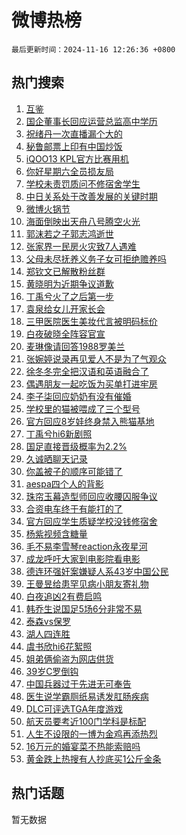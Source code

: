 # 微博热榜

`最后更新时间：2024-11-16 12:26:36 +0800`

## 热门搜索

1. [互鉴](https://m.weibo.cn/search?containerid=100103type%3D1%26t%3D10%26q%3D%23%E4%BA%92%E9%89%B4%23&stream_entry_id=51&isnewpage=1&extparam=seat%3D1%26q%3D%2523%25E4%25BA%2592%25E9%2589%25B4%2523%26dgr%3D0%26filter_type%3Drealtimehot%26stream_entry_id%3D51%26pos%3D0%26cate%3D10103%26c_type%3D51%26display_time%3D1731731195%26pre_seqid%3D17317311953960186443749)
1. [国企董事长回应运营总监高中学历](https://m.weibo.cn/search?containerid=100103type%3D1%26t%3D10%26q%3D%23%E5%9B%BD%E4%BC%81%E8%91%A3%E4%BA%8B%E9%95%BF%E5%9B%9E%E5%BA%94%E8%BF%90%E8%90%A5%E6%80%BB%E7%9B%91%E9%AB%98%E4%B8%AD%E5%AD%A6%E5%8E%86%23&stream_entry_id=31&isnewpage=1&extparam=seat%3D1%26cate%3D5001%26dgr%3D0%26stream_entry_id%3D31%26realpos%3D1%26band_rank%3D1%26flag%3D1%26filter_type%3Drealtimehot%26lcate%3D5001%26pos%3D0%26c_type%3D31%26q%3D%2523%25E5%259B%25BD%25E4%25BC%2581%25E8%2591%25A3%25E4%25BA%258B%25E9%2595%25BF%25E5%259B%259E%25E5%25BA%2594%25E8%25BF%2590%25E8%2590%25A5%25E6%2580%25BB%25E7%259B%2591%25E9%25AB%2598%25E4%25B8%25AD%25E5%25AD%25A6%25E5%258E%2586%2523%26display_time%3D1731731195%26pre_seqid%3D17317311953960186443749)
1. [祝绪丹一次直播漏个大的](https://m.weibo.cn/search?containerid=100103type%3D1%26t%3D10%26q%3D%E7%A5%9D%E7%BB%AA%E4%B8%B9%E4%B8%80%E6%AC%A1%E7%9B%B4%E6%92%AD%E6%BC%8F%E4%B8%AA%E5%A4%A7%E7%9A%84&stream_entry_id=31&isnewpage=1&extparam=seat%3D1%26cate%3D5001%26dgr%3D0%26stream_entry_id%3D31%26realpos%3D2%26band_rank%3D2%26flag%3D2%26filter_type%3Drealtimehot%26lcate%3D5001%26pos%3D1%26c_type%3D31%26q%3D%25E7%25A5%259D%25E7%25BB%25AA%25E4%25B8%25B9%25E4%25B8%2580%25E6%25AC%25A1%25E7%259B%25B4%25E6%2592%25AD%25E6%25BC%258F%25E4%25B8%25AA%25E5%25A4%25A7%25E7%259A%2584%26display_time%3D1731731195%26pre_seqid%3D17317311953960186443749)
1. [秘鲁邮票上印有中国炒饭](https://m.weibo.cn/search?containerid=100103type%3D1%26t%3D10%26q%3D%23%E7%A7%98%E9%B2%81%E9%82%AE%E7%A5%A8%E4%B8%8A%E5%8D%B0%E6%9C%89%E4%B8%AD%E5%9B%BD%E7%82%92%E9%A5%AD%23&stream_entry_id=31&isnewpage=1&extparam=seat%3D1%26cate%3D5001%26dgr%3D0%26stream_entry_id%3D31%26realpos%3D3%26band_rank%3D3%26flag%3D0%26filter_type%3Drealtimehot%26lcate%3D5001%26pos%3D2%26c_type%3D31%26q%3D%2523%25E7%25A7%2598%25E9%25B2%2581%25E9%2582%25AE%25E7%25A5%25A8%25E4%25B8%258A%25E5%258D%25B0%25E6%259C%2589%25E4%25B8%25AD%25E5%259B%25BD%25E7%2582%2592%25E9%25A5%25AD%2523%26display_time%3D1731731195%26pre_seqid%3D17317311953960186443749)
1. [iQOO13 KPL官方比赛用机](https://m.weibo.cn/search?containerid=100103type%3D1%26t%3D10%26q%3D%23iQOO13+KPL%E5%AE%98%E6%96%B9%E6%AF%94%E8%B5%9B%E7%94%A8%E6%9C%BA%23&stream_entry_id=31&isnewpage=1&extparam=seat%3D1%26cate%3D5001%26dgr%3D0%26adid%3D264362%26stream_entry_id%3D31%26lcate%3D5001%26band_rank%3D4%26pos%3D3%26filter_type%3Drealtimehot%26is_ad_pos%3D1%26c_type%3D31%26topic_ad%3D1%26q%3D%2523iQOO13%2520KPL%25E5%25AE%2598%25E6%2596%25B9%25E6%25AF%2594%25E8%25B5%259B%25E7%2594%25A8%25E6%259C%25BA%2523%26display_time%3D1731731195%26pre_seqid%3D17317311953960186443749)
1. [你好星期六全员损友局](https://m.weibo.cn/search?containerid=100103type%3D1%26t%3D10%26q%3D%23%E4%BD%A0%E5%A5%BD%E6%98%9F%E6%9C%9F%E5%85%AD%E5%85%A8%E5%91%98%E6%8D%9F%E5%8F%8B%E5%B1%80%23&stream_entry_id=31&isnewpage=1&extparam=seat%3D1%26cate%3D5001%26dgr%3D0%26stream_entry_id%3D31%26realpos%3D4%26band_rank%3D4%26flag%3D1%26filter_type%3Drealtimehot%26lcate%3D5001%26pos%3D4%26c_type%3D31%26q%3D%2523%25E4%25BD%25A0%25E5%25A5%25BD%25E6%2598%259F%25E6%259C%259F%25E5%2585%25AD%25E5%2585%25A8%25E5%2591%2598%25E6%258D%259F%25E5%258F%258B%25E5%25B1%2580%2523%26display_time%3D1731731195%26pre_seqid%3D17317311953960186443749)
1. [学校未责罚质问不修宿舍学生](https://m.weibo.cn/search?containerid=100103type%3D1%26t%3D10%26q%3D%23%E5%AD%A6%E6%A0%A1%E6%9C%AA%E8%B4%A3%E7%BD%9A%E8%B4%A8%E9%97%AE%E4%B8%8D%E4%BF%AE%E5%AE%BF%E8%88%8D%E5%AD%A6%E7%94%9F%23&stream_entry_id=31&isnewpage=1&extparam=seat%3D1%26cate%3D5001%26dgr%3D0%26stream_entry_id%3D31%26realpos%3D5%26band_rank%3D5%26flag%3D0%26filter_type%3Drealtimehot%26lcate%3D5001%26pos%3D5%26c_type%3D31%26q%3D%2523%25E5%25AD%25A6%25E6%25A0%25A1%25E6%259C%25AA%25E8%25B4%25A3%25E7%25BD%259A%25E8%25B4%25A8%25E9%2597%25AE%25E4%25B8%258D%25E4%25BF%25AE%25E5%25AE%25BF%25E8%2588%258D%25E5%25AD%25A6%25E7%2594%259F%2523%26display_time%3D1731731195%26pre_seqid%3D17317311953960186443749)
1. [中日关系处于改善发展的关键时期](https://m.weibo.cn/search?containerid=100103type%3D1%26t%3D10%26q%3D%23%E4%B8%AD%E6%97%A5%E5%85%B3%E7%B3%BB%E5%A4%84%E4%BA%8E%E6%94%B9%E5%96%84%E5%8F%91%E5%B1%95%E7%9A%84%E5%85%B3%E9%94%AE%E6%97%B6%E6%9C%9F%23&stream_entry_id=31&isnewpage=1&extparam=seat%3D1%26cate%3D5001%26dgr%3D0%26stream_entry_id%3D31%26realpos%3D6%26band_rank%3D6%26flag%3D0%26filter_type%3Drealtimehot%26lcate%3D5001%26pos%3D6%26c_type%3D31%26q%3D%2523%25E4%25B8%25AD%25E6%2597%25A5%25E5%2585%25B3%25E7%25B3%25BB%25E5%25A4%2584%25E4%25BA%258E%25E6%2594%25B9%25E5%2596%2584%25E5%258F%2591%25E5%25B1%2595%25E7%259A%2584%25E5%2585%25B3%25E9%2594%25AE%25E6%2597%25B6%25E6%259C%259F%2523%26display_time%3D1731731195%26pre_seqid%3D17317311953960186443749)
1. [微博火锅节](https://m.weibo.cn/search?containerid=100103type%3D1%26t%3D10%26q%3D%23%E5%BE%AE%E5%8D%9A%E7%81%AB%E9%94%85%E8%8A%82%23&stream_entry_id=31&isnewpage=1&extparam=seat%3D1%26cate%3D5001%26dgr%3D0%26adid%3D264364%26stream_entry_id%3D31%26lcate%3D5001%26band_rank%3D7%26pos%3D7%26filter_type%3Drealtimehot%26is_ad_pos%3D1%26c_type%3D31%26topic_ad%3D1%26q%3D%2523%25E5%25BE%25AE%25E5%258D%259A%25E7%2581%25AB%25E9%2594%2585%25E8%258A%2582%2523%26display_time%3D1731731195%26pre_seqid%3D17317311953960186443749)
1. [海面倒映出天舟八号腾空火光](https://m.weibo.cn/search?containerid=100103type%3D1%26t%3D10%26q%3D%23%E6%B5%B7%E9%9D%A2%E5%80%92%E6%98%A0%E5%87%BA%E5%A4%A9%E8%88%9F%E5%85%AB%E5%8F%B7%E8%85%BE%E7%A9%BA%E7%81%AB%E5%85%89%23&stream_entry_id=31&isnewpage=1&extparam=seat%3D1%26cate%3D5001%26dgr%3D0%26stream_entry_id%3D31%26realpos%3D7%26band_rank%3D7%26flag%3D0%26filter_type%3Drealtimehot%26lcate%3D5001%26pos%3D8%26c_type%3D31%26q%3D%2523%25E6%25B5%25B7%25E9%259D%25A2%25E5%2580%2592%25E6%2598%25A0%25E5%2587%25BA%25E5%25A4%25A9%25E8%2588%259F%25E5%2585%25AB%25E5%258F%25B7%25E8%2585%25BE%25E7%25A9%25BA%25E7%2581%25AB%25E5%2585%2589%2523%26display_time%3D1731731195%26pre_seqid%3D17317311953960186443749)
1. [郭沫若之子郭志鸿逝世](https://m.weibo.cn/search?containerid=100103type%3D1%26t%3D10%26q%3D%23%E9%83%AD%E6%B2%AB%E8%8B%A5%E4%B9%8B%E5%AD%90%E9%83%AD%E5%BF%97%E9%B8%BF%E9%80%9D%E4%B8%96%23&stream_entry_id=31&isnewpage=1&extparam=seat%3D1%26cate%3D5001%26dgr%3D0%26stream_entry_id%3D31%26realpos%3D8%26band_rank%3D8%26flag%3D1%26filter_type%3Drealtimehot%26lcate%3D5001%26pos%3D9%26c_type%3D31%26q%3D%2523%25E9%2583%25AD%25E6%25B2%25AB%25E8%258B%25A5%25E4%25B9%258B%25E5%25AD%2590%25E9%2583%25AD%25E5%25BF%2597%25E9%25B8%25BF%25E9%2580%259D%25E4%25B8%2596%2523%26display_time%3D1731731195%26pre_seqid%3D17317311953960186443749)
1. [张家界一民房火灾致7人遇难](https://m.weibo.cn/search?containerid=100103type%3D1%26t%3D10%26q%3D%23%E5%BC%A0%E5%AE%B6%E7%95%8C%E4%B8%80%E6%B0%91%E6%88%BF%E7%81%AB%E7%81%BE%E8%87%B47%E4%BA%BA%E9%81%87%E9%9A%BE%23&stream_entry_id=31&isnewpage=1&extparam=seat%3D1%26cate%3D5001%26dgr%3D0%26stream_entry_id%3D31%26realpos%3D9%26band_rank%3D9%26flag%3D1%26filter_type%3Drealtimehot%26lcate%3D5001%26pos%3D10%26c_type%3D31%26q%3D%2523%25E5%25BC%25A0%25E5%25AE%25B6%25E7%2595%258C%25E4%25B8%2580%25E6%25B0%2591%25E6%2588%25BF%25E7%2581%25AB%25E7%2581%25BE%25E8%2587%25B47%25E4%25BA%25BA%25E9%2581%2587%25E9%259A%25BE%2523%26display_time%3D1731731195%26pre_seqid%3D17317311953960186443749)
1. [父母未尽抚养义务子女可拒绝赡养吗](https://m.weibo.cn/search?containerid=100103type%3D1%26t%3D10%26q%3D%23%E7%88%B6%E6%AF%8D%E6%9C%AA%E5%B0%BD%E6%8A%9A%E5%85%BB%E4%B9%89%E5%8A%A1%E5%AD%90%E5%A5%B3%E5%8F%AF%E6%8B%92%E7%BB%9D%E8%B5%A1%E5%85%BB%E5%90%97%23&stream_entry_id=31&isnewpage=1&extparam=seat%3D1%26cate%3D5001%26dgr%3D0%26stream_entry_id%3D31%26realpos%3D10%26band_rank%3D10%26flag%3D1%26filter_type%3Drealtimehot%26lcate%3D5001%26pos%3D11%26c_type%3D31%26q%3D%2523%25E7%2588%25B6%25E6%25AF%258D%25E6%259C%25AA%25E5%25B0%25BD%25E6%258A%259A%25E5%2585%25BB%25E4%25B9%2589%25E5%258A%25A1%25E5%25AD%2590%25E5%25A5%25B3%25E5%258F%25AF%25E6%258B%2592%25E7%25BB%259D%25E8%25B5%25A1%25E5%2585%25BB%25E5%2590%2597%2523%26display_time%3D1731731195%26pre_seqid%3D17317311953960186443749)
1. [郑钦文已解散粉丝群](https://m.weibo.cn/search?containerid=100103type%3D1%26t%3D10%26q%3D%23%E9%83%91%E9%92%A6%E6%96%87%E5%B7%B2%E8%A7%A3%E6%95%A3%E7%B2%89%E4%B8%9D%E7%BE%A4%23&stream_entry_id=31&isnewpage=1&extparam=seat%3D1%26cate%3D5001%26dgr%3D0%26stream_entry_id%3D31%26realpos%3D11%26band_rank%3D11%26flag%3D1%26filter_type%3Drealtimehot%26lcate%3D5001%26pos%3D12%26c_type%3D31%26q%3D%2523%25E9%2583%2591%25E9%2592%25A6%25E6%2596%2587%25E5%25B7%25B2%25E8%25A7%25A3%25E6%2595%25A3%25E7%25B2%2589%25E4%25B8%259D%25E7%25BE%25A4%2523%26display_time%3D1731731195%26pre_seqid%3D17317311953960186443749)
1. [黄晓明为近期争议道歉](https://m.weibo.cn/search?containerid=100103type%3D1%26t%3D10%26q%3D%23%E9%BB%84%E6%99%93%E6%98%8E%E4%B8%BA%E8%BF%91%E6%9C%9F%E4%BA%89%E8%AE%AE%E9%81%93%E6%AD%89%23&stream_entry_id=31&isnewpage=1&extparam=seat%3D1%26cate%3D5001%26dgr%3D0%26stream_entry_id%3D31%26realpos%3D12%26band_rank%3D12%26flag%3D2%26filter_type%3Drealtimehot%26lcate%3D5001%26pos%3D13%26c_type%3D31%26q%3D%2523%25E9%25BB%2584%25E6%2599%2593%25E6%2598%258E%25E4%25B8%25BA%25E8%25BF%2591%25E6%259C%259F%25E4%25BA%2589%25E8%25AE%25AE%25E9%2581%2593%25E6%25AD%2589%2523%26display_time%3D1731731195%26pre_seqid%3D17317311953960186443749)
1. [丁禹兮火了之后第一步](https://m.weibo.cn/search?containerid=100103type%3D1%26t%3D10%26q%3D%23%E4%B8%81%E7%A6%B9%E5%85%AE%E7%81%AB%E4%BA%86%E4%B9%8B%E5%90%8E%E7%AC%AC%E4%B8%80%E6%AD%A5%23&stream_entry_id=31&isnewpage=1&extparam=seat%3D1%26cate%3D5001%26dgr%3D0%26stream_entry_id%3D31%26realpos%3D13%26band_rank%3D13%26flag%3D1%26filter_type%3Drealtimehot%26lcate%3D5001%26pos%3D14%26c_type%3D31%26q%3D%2523%25E4%25B8%2581%25E7%25A6%25B9%25E5%2585%25AE%25E7%2581%25AB%25E4%25BA%2586%25E4%25B9%258B%25E5%2590%258E%25E7%25AC%25AC%25E4%25B8%2580%25E6%25AD%25A5%2523%26display_time%3D1731731195%26pre_seqid%3D17317311953960186443749)
1. [袁泉给女儿开家长会](https://m.weibo.cn/search?containerid=100103type%3D1%26t%3D10%26q%3D%23%E8%A2%81%E6%B3%89%E7%BB%99%E5%A5%B3%E5%84%BF%E5%BC%80%E5%AE%B6%E9%95%BF%E4%BC%9A%23&stream_entry_id=31&isnewpage=1&extparam=seat%3D1%26cate%3D5001%26dgr%3D0%26stream_entry_id%3D31%26realpos%3D14%26band_rank%3D14%26flag%3D2%26filter_type%3Drealtimehot%26lcate%3D5001%26pos%3D15%26c_type%3D31%26q%3D%2523%25E8%25A2%2581%25E6%25B3%2589%25E7%25BB%2599%25E5%25A5%25B3%25E5%2584%25BF%25E5%25BC%2580%25E5%25AE%25B6%25E9%2595%25BF%25E4%25BC%259A%2523%26display_time%3D1731731195%26pre_seqid%3D17317311953960186443749)
1. [三甲医院医生美妆代言被明码标价](https://m.weibo.cn/search?containerid=100103type%3D1%26t%3D10%26q%3D%23%E4%B8%89%E7%94%B2%E5%8C%BB%E9%99%A2%E5%8C%BB%E7%94%9F%E7%BE%8E%E5%A6%86%E4%BB%A3%E8%A8%80%E8%A2%AB%E6%98%8E%E7%A0%81%E6%A0%87%E4%BB%B7%23&stream_entry_id=31&isnewpage=1&extparam=seat%3D1%26cate%3D5001%26dgr%3D0%26stream_entry_id%3D31%26realpos%3D15%26band_rank%3D15%26flag%3D1%26filter_type%3Drealtimehot%26lcate%3D5001%26pos%3D16%26c_type%3D31%26q%3D%2523%25E4%25B8%2589%25E7%2594%25B2%25E5%258C%25BB%25E9%2599%25A2%25E5%258C%25BB%25E7%2594%259F%25E7%25BE%258E%25E5%25A6%2586%25E4%25BB%25A3%25E8%25A8%2580%25E8%25A2%25AB%25E6%2598%258E%25E7%25A0%2581%25E6%25A0%2587%25E4%25BB%25B7%2523%26display_time%3D1731731195%26pre_seqid%3D17317311953960186443749)
1. [白夜破晓全阵容官宣](https://m.weibo.cn/search?containerid=100103type%3D1%26t%3D10%26q%3D%23%E7%99%BD%E5%A4%9C%E7%A0%B4%E6%99%93%E5%85%A8%E9%98%B5%E5%AE%B9%E5%AE%98%E5%AE%A3%23&stream_entry_id=31&isnewpage=1&extparam=seat%3D1%26cate%3D5001%26dgr%3D0%26stream_entry_id%3D31%26realpos%3D16%26band_rank%3D16%26flag%3D1%26filter_type%3Drealtimehot%26lcate%3D5001%26pos%3D17%26c_type%3D31%26q%3D%2523%25E7%2599%25BD%25E5%25A4%259C%25E7%25A0%25B4%25E6%2599%2593%25E5%2585%25A8%25E9%2598%25B5%25E5%25AE%25B9%25E5%25AE%2598%25E5%25AE%25A3%2523%26display_time%3D1731731195%26pre_seqid%3D17317311953960186443749)
1. [麦琳像请回答1988罗美兰](https://m.weibo.cn/search?containerid=100103type%3D1%26t%3D10%26q%3D%23%E9%BA%A6%E7%90%B3%E5%83%8F%E8%AF%B7%E5%9B%9E%E7%AD%941988%E7%BD%97%E7%BE%8E%E5%85%B0%23&stream_entry_id=31&isnewpage=1&extparam=seat%3D1%26cate%3D5001%26dgr%3D0%26stream_entry_id%3D31%26realpos%3D17%26band_rank%3D17%26flag%3D0%26filter_type%3Drealtimehot%26lcate%3D5001%26pos%3D18%26c_type%3D31%26q%3D%2523%25E9%25BA%25A6%25E7%2590%25B3%25E5%2583%258F%25E8%25AF%25B7%25E5%259B%259E%25E7%25AD%25941988%25E7%25BD%2597%25E7%25BE%258E%25E5%2585%25B0%2523%26display_time%3D1731731195%26pre_seqid%3D17317311953960186443749)
1. [张婉婷说录再见爱人不是为了气观众](https://m.weibo.cn/search?containerid=100103type%3D1%26t%3D10%26q%3D%23%E5%BC%A0%E5%A9%89%E5%A9%B7%E8%AF%B4%E5%BD%95%E5%86%8D%E8%A7%81%E7%88%B1%E4%BA%BA%E4%B8%8D%E6%98%AF%E4%B8%BA%E4%BA%86%E6%B0%94%E8%A7%82%E4%BC%97%23&stream_entry_id=31&isnewpage=1&extparam=seat%3D1%26cate%3D5001%26dgr%3D0%26stream_entry_id%3D31%26realpos%3D18%26band_rank%3D18%26flag%3D0%26filter_type%3Drealtimehot%26lcate%3D5001%26pos%3D19%26c_type%3D31%26q%3D%2523%25E5%25BC%25A0%25E5%25A9%2589%25E5%25A9%25B7%25E8%25AF%25B4%25E5%25BD%2595%25E5%2586%258D%25E8%25A7%2581%25E7%2588%25B1%25E4%25BA%25BA%25E4%25B8%258D%25E6%2598%25AF%25E4%25B8%25BA%25E4%25BA%2586%25E6%25B0%2594%25E8%25A7%2582%25E4%25BC%2597%2523%26display_time%3D1731731195%26pre_seqid%3D17317311953960186443749)
1. [徐冬冬完全把汉语和英语融合了](https://m.weibo.cn/search?containerid=100103type%3D1%26t%3D10%26q%3D%E5%BE%90%E5%86%AC%E5%86%AC%E5%AE%8C%E5%85%A8%E6%8A%8A%E6%B1%89%E8%AF%AD%E5%92%8C%E8%8B%B1%E8%AF%AD%E8%9E%8D%E5%90%88%E4%BA%86&stream_entry_id=31&isnewpage=1&extparam=seat%3D1%26cate%3D5001%26dgr%3D0%26stream_entry_id%3D31%26realpos%3D19%26band_rank%3D19%26flag%3D1%26filter_type%3Drealtimehot%26lcate%3D5001%26pos%3D20%26c_type%3D31%26q%3D%25E5%25BE%2590%25E5%2586%25AC%25E5%2586%25AC%25E5%25AE%258C%25E5%2585%25A8%25E6%258A%258A%25E6%25B1%2589%25E8%25AF%25AD%25E5%2592%258C%25E8%258B%25B1%25E8%25AF%25AD%25E8%259E%258D%25E5%2590%2588%25E4%25BA%2586%26display_time%3D1731731195%26pre_seqid%3D17317311953960186443749)
1. [偶遇朋友一起吃饭为买单打进牢房](https://m.weibo.cn/search?containerid=100103type%3D1%26t%3D10%26q%3D%23%E5%81%B6%E9%81%87%E6%9C%8B%E5%8F%8B%E4%B8%80%E8%B5%B7%E5%90%83%E9%A5%AD%E4%B8%BA%E4%B9%B0%E5%8D%95%E6%89%93%E8%BF%9B%E7%89%A2%E6%88%BF%23&stream_entry_id=31&isnewpage=1&extparam=seat%3D1%26cate%3D5001%26dgr%3D0%26stream_entry_id%3D31%26realpos%3D20%26band_rank%3D20%26flag%3D1%26filter_type%3Drealtimehot%26lcate%3D5001%26pos%3D21%26c_type%3D31%26q%3D%2523%25E5%2581%25B6%25E9%2581%2587%25E6%259C%258B%25E5%258F%258B%25E4%25B8%2580%25E8%25B5%25B7%25E5%2590%2583%25E9%25A5%25AD%25E4%25B8%25BA%25E4%25B9%25B0%25E5%258D%2595%25E6%2589%2593%25E8%25BF%259B%25E7%2589%25A2%25E6%2588%25BF%2523%26display_time%3D1731731195%26pre_seqid%3D17317311953960186443749)
1. [李子柒回应奶奶有没有催婚](https://m.weibo.cn/search?containerid=100103type%3D1%26t%3D10%26q%3D%23%E6%9D%8E%E5%AD%90%E6%9F%92%E5%9B%9E%E5%BA%94%E5%A5%B6%E5%A5%B6%E6%9C%89%E6%B2%A1%E6%9C%89%E5%82%AC%E5%A9%9A%23&stream_entry_id=31&isnewpage=1&extparam=seat%3D1%26cate%3D5001%26dgr%3D0%26stream_entry_id%3D31%26realpos%3D21%26band_rank%3D21%26flag%3D1%26filter_type%3Drealtimehot%26lcate%3D5001%26pos%3D22%26c_type%3D31%26q%3D%2523%25E6%259D%258E%25E5%25AD%2590%25E6%259F%2592%25E5%259B%259E%25E5%25BA%2594%25E5%25A5%25B6%25E5%25A5%25B6%25E6%259C%2589%25E6%25B2%25A1%25E6%259C%2589%25E5%2582%25AC%25E5%25A9%259A%2523%26display_time%3D1731731195%26pre_seqid%3D17317311953960186443749)
1. [学校里的猫被喂成了三个型号](https://m.weibo.cn/search?containerid=100103type%3D1%26t%3D10%26q%3D%23%E5%AD%A6%E6%A0%A1%E9%87%8C%E7%9A%84%E7%8C%AB%E8%A2%AB%E5%96%82%E6%88%90%E4%BA%86%E4%B8%89%E4%B8%AA%E5%9E%8B%E5%8F%B7%23&stream_entry_id=31&isnewpage=1&extparam=seat%3D1%26cate%3D5001%26dgr%3D0%26stream_entry_id%3D31%26realpos%3D22%26band_rank%3D22%26flag%3D1%26filter_type%3Drealtimehot%26lcate%3D5001%26pos%3D23%26c_type%3D31%26q%3D%2523%25E5%25AD%25A6%25E6%25A0%25A1%25E9%2587%258C%25E7%259A%2584%25E7%258C%25AB%25E8%25A2%25AB%25E5%2596%2582%25E6%2588%2590%25E4%25BA%2586%25E4%25B8%2589%25E4%25B8%25AA%25E5%259E%258B%25E5%258F%25B7%2523%26display_time%3D1731731195%26pre_seqid%3D17317311953960186443749)
1. [官方回应8岁娃终身禁入熊猫基地](https://m.weibo.cn/search?containerid=100103type%3D1%26t%3D10%26q%3D%23%E5%AE%98%E6%96%B9%E5%9B%9E%E5%BA%948%E5%B2%81%E5%A8%83%E7%BB%88%E8%BA%AB%E7%A6%81%E5%85%A5%E7%86%8A%E7%8C%AB%E5%9F%BA%E5%9C%B0%23&stream_entry_id=31&isnewpage=1&extparam=seat%3D1%26cate%3D5001%26dgr%3D0%26stream_entry_id%3D31%26realpos%3D23%26band_rank%3D23%26flag%3D0%26filter_type%3Drealtimehot%26lcate%3D5001%26pos%3D24%26c_type%3D31%26q%3D%2523%25E5%25AE%2598%25E6%2596%25B9%25E5%259B%259E%25E5%25BA%25948%25E5%25B2%2581%25E5%25A8%2583%25E7%25BB%2588%25E8%25BA%25AB%25E7%25A6%2581%25E5%2585%25A5%25E7%2586%258A%25E7%258C%25AB%25E5%259F%25BA%25E5%259C%25B0%2523%26display_time%3D1731731195%26pre_seqid%3D17317311953960186443749)
1. [丁禹兮hi6新剧照](https://m.weibo.cn/search?containerid=100103type%3D1%26t%3D10%26q%3D%23%E4%B8%81%E7%A6%B9%E5%85%AEhi6%E6%96%B0%E5%89%A7%E7%85%A7%23&stream_entry_id=31&isnewpage=1&extparam=seat%3D1%26cate%3D5001%26dgr%3D0%26stream_entry_id%3D31%26realpos%3D24%26band_rank%3D24%26flag%3D1%26filter_type%3Drealtimehot%26lcate%3D5001%26pos%3D25%26c_type%3D31%26q%3D%2523%25E4%25B8%2581%25E7%25A6%25B9%25E5%2585%25AEhi6%25E6%2596%25B0%25E5%2589%25A7%25E7%2585%25A7%2523%26display_time%3D1731731195%26pre_seqid%3D17317311953960186443749)
1. [国足直接晋级概率为2.2%](https://m.weibo.cn/search?containerid=100103type%3D1%26t%3D10%26q%3D%23%E5%9B%BD%E8%B6%B3%E7%9B%B4%E6%8E%A5%E6%99%8B%E7%BA%A7%E6%A6%82%E7%8E%87%E4%B8%BA2.2%25%23&stream_entry_id=31&isnewpage=1&extparam=seat%3D1%26cate%3D5001%26dgr%3D0%26stream_entry_id%3D31%26realpos%3D25%26band_rank%3D25%26flag%3D1%26filter_type%3Drealtimehot%26lcate%3D5001%26pos%3D26%26c_type%3D31%26q%3D%2523%25E5%259B%25BD%25E8%25B6%25B3%25E7%259B%25B4%25E6%258E%25A5%25E6%2599%258B%25E7%25BA%25A7%25E6%25A6%2582%25E7%258E%2587%25E4%25B8%25BA2.2%2525%2523%26display_time%3D1731731195%26pre_seqid%3D17317311953960186443749)
1. [久诚晒聊天记录](https://m.weibo.cn/search?containerid=100103type%3D1%26t%3D10%26q%3D%23%E4%B9%85%E8%AF%9A%E6%99%92%E8%81%8A%E5%A4%A9%E8%AE%B0%E5%BD%95%23&stream_entry_id=31&isnewpage=1&extparam=seat%3D1%26cate%3D5001%26dgr%3D0%26stream_entry_id%3D31%26realpos%3D26%26band_rank%3D26%26flag%3D1%26filter_type%3Drealtimehot%26lcate%3D5001%26pos%3D27%26c_type%3D31%26q%3D%2523%25E4%25B9%2585%25E8%25AF%259A%25E6%2599%2592%25E8%2581%258A%25E5%25A4%25A9%25E8%25AE%25B0%25E5%25BD%2595%2523%26display_time%3D1731731195%26pre_seqid%3D17317311953960186443749)
1. [你盖被子的顺序可能错了](https://m.weibo.cn/search?containerid=100103type%3D1%26t%3D10%26q%3D%23%E4%BD%A0%E7%9B%96%E8%A2%AB%E5%AD%90%E7%9A%84%E9%A1%BA%E5%BA%8F%E5%8F%AF%E8%83%BD%E9%94%99%E4%BA%86%23&stream_entry_id=31&isnewpage=1&extparam=seat%3D1%26cate%3D5001%26dgr%3D0%26stream_entry_id%3D31%26realpos%3D27%26band_rank%3D27%26flag%3D1%26filter_type%3Drealtimehot%26lcate%3D5001%26pos%3D28%26c_type%3D31%26q%3D%2523%25E4%25BD%25A0%25E7%259B%2596%25E8%25A2%25AB%25E5%25AD%2590%25E7%259A%2584%25E9%25A1%25BA%25E5%25BA%258F%25E5%258F%25AF%25E8%2583%25BD%25E9%2594%2599%25E4%25BA%2586%2523%26display_time%3D1731731195%26pre_seqid%3D17317311953960186443749)
1. [aespa四个人的背影](https://m.weibo.cn/search?containerid=100103type%3D1%26t%3D10%26q%3Daespa%E5%9B%9B%E4%B8%AA%E4%BA%BA%E7%9A%84%E8%83%8C%E5%BD%B1&stream_entry_id=31&isnewpage=1&extparam=seat%3D1%26cate%3D5001%26dgr%3D0%26stream_entry_id%3D31%26realpos%3D28%26band_rank%3D28%26flag%3D1%26filter_type%3Drealtimehot%26lcate%3D5001%26pos%3D29%26c_type%3D31%26q%3Daespa%25E5%259B%259B%25E4%25B8%25AA%25E4%25BA%25BA%25E7%259A%2584%25E8%2583%258C%25E5%25BD%25B1%26display_time%3D1731731195%26pre_seqid%3D17317311953960186443749)
1. [珠帘玉幕造型师回应收腰囚服争议](https://m.weibo.cn/search?containerid=100103type%3D1%26t%3D10%26q%3D%23%E7%8F%A0%E5%B8%98%E7%8E%89%E5%B9%95%E9%80%A0%E5%9E%8B%E5%B8%88%E5%9B%9E%E5%BA%94%E6%94%B6%E8%85%B0%E5%9B%9A%E6%9C%8D%E4%BA%89%E8%AE%AE%23&stream_entry_id=31&isnewpage=1&extparam=seat%3D1%26cate%3D5001%26dgr%3D0%26stream_entry_id%3D31%26realpos%3D29%26band_rank%3D29%26flag%3D0%26filter_type%3Drealtimehot%26lcate%3D5001%26pos%3D30%26c_type%3D31%26q%3D%2523%25E7%258F%25A0%25E5%25B8%2598%25E7%258E%2589%25E5%25B9%2595%25E9%2580%25A0%25E5%259E%258B%25E5%25B8%2588%25E5%259B%259E%25E5%25BA%2594%25E6%2594%25B6%25E8%2585%25B0%25E5%259B%259A%25E6%259C%258D%25E4%25BA%2589%25E8%25AE%25AE%2523%26display_time%3D1731731195%26pre_seqid%3D17317311953960186443749)
1. [合资电车终于有能打的了](https://m.weibo.cn/search?containerid=100103type%3D1%26t%3D10%26q%3D%23%E5%90%88%E8%B5%84%E7%94%B5%E8%BD%A6%E7%BB%88%E4%BA%8E%E6%9C%89%E8%83%BD%E6%89%93%E7%9A%84%E4%BA%86%23&stream_entry_id=31&isnewpage=1&extparam=seat%3D1%26cate%3D5001%26dgr%3D0%26adid%3D264227%26stream_entry_id%3D31%26realpos%3D30%26band_rank%3D30%26flag%3D0%26filter_type%3Drealtimehot%26lcate%3D5001%26pos%3D31%26c_type%3D31%26q%3D%2523%25E5%2590%2588%25E8%25B5%2584%25E7%2594%25B5%25E8%25BD%25A6%25E7%25BB%2588%25E4%25BA%258E%25E6%259C%2589%25E8%2583%25BD%25E6%2589%2593%25E7%259A%2584%25E4%25BA%2586%2523%26display_time%3D1731731195%26pre_seqid%3D17317311953960186443749)
1. [官方回应学生质疑学校没钱修宿舍](https://m.weibo.cn/search?containerid=100103type%3D1%26t%3D10%26q%3D%23%E5%AE%98%E6%96%B9%E5%9B%9E%E5%BA%94%E5%AD%A6%E7%94%9F%E8%B4%A8%E7%96%91%E5%AD%A6%E6%A0%A1%E6%B2%A1%E9%92%B1%E4%BF%AE%E5%AE%BF%E8%88%8D%23&stream_entry_id=31&isnewpage=1&extparam=seat%3D1%26cate%3D5001%26dgr%3D0%26stream_entry_id%3D31%26realpos%3D31%26band_rank%3D31%26flag%3D1%26filter_type%3Drealtimehot%26lcate%3D5001%26pos%3D32%26c_type%3D31%26q%3D%2523%25E5%25AE%2598%25E6%2596%25B9%25E5%259B%259E%25E5%25BA%2594%25E5%25AD%25A6%25E7%2594%259F%25E8%25B4%25A8%25E7%2596%2591%25E5%25AD%25A6%25E6%25A0%25A1%25E6%25B2%25A1%25E9%2592%25B1%25E4%25BF%25AE%25E5%25AE%25BF%25E8%2588%258D%2523%26display_time%3D1731731195%26pre_seqid%3D17317311953960186443749)
1. [杨紫视频含糖量](https://m.weibo.cn/search?containerid=100103type%3D1%26t%3D10%26q%3D%23%E6%9D%A8%E7%B4%AB%E8%A7%86%E9%A2%91%E5%90%AB%E7%B3%96%E9%87%8F%23&stream_entry_id=31&isnewpage=1&extparam=seat%3D1%26cate%3D5001%26dgr%3D0%26stream_entry_id%3D31%26realpos%3D32%26band_rank%3D32%26flag%3D1%26filter_type%3Drealtimehot%26lcate%3D5001%26pos%3D33%26c_type%3D31%26q%3D%2523%25E6%259D%25A8%25E7%25B4%25AB%25E8%25A7%2586%25E9%25A2%2591%25E5%2590%25AB%25E7%25B3%2596%25E9%2587%258F%2523%26display_time%3D1731731195%26pre_seqid%3D17317311953960186443749)
1. [毛不易李雪琴reaction永夜星河](https://m.weibo.cn/search?containerid=100103type%3D1%26t%3D10%26q%3D%23%E6%AF%9B%E4%B8%8D%E6%98%93%E6%9D%8E%E9%9B%AA%E7%90%B4reaction%E6%B0%B8%E5%A4%9C%E6%98%9F%E6%B2%B3%23&stream_entry_id=31&isnewpage=1&extparam=seat%3D1%26cate%3D5001%26dgr%3D0%26stream_entry_id%3D31%26realpos%3D33%26band_rank%3D33%26flag%3D1%26filter_type%3Drealtimehot%26lcate%3D5001%26pos%3D34%26c_type%3D31%26q%3D%2523%25E6%25AF%259B%25E4%25B8%258D%25E6%2598%2593%25E6%259D%258E%25E9%259B%25AA%25E7%2590%25B4reaction%25E6%25B0%25B8%25E5%25A4%259C%25E6%2598%259F%25E6%25B2%25B3%2523%26display_time%3D1731731195%26pre_seqid%3D17317311953960186443749)
1. [成龙呼吁大家到电影院看电影](https://m.weibo.cn/search?containerid=100103type%3D1%26t%3D10%26q%3D%23%E6%88%90%E9%BE%99%E5%91%BC%E5%90%81%E5%A4%A7%E5%AE%B6%E5%88%B0%E7%94%B5%E5%BD%B1%E9%99%A2%E7%9C%8B%E7%94%B5%E5%BD%B1%23&stream_entry_id=31&isnewpage=1&extparam=seat%3D1%26cate%3D5001%26dgr%3D0%26stream_entry_id%3D31%26realpos%3D34%26band_rank%3D34%26flag%3D0%26filter_type%3Drealtimehot%26lcate%3D5001%26pos%3D35%26c_type%3D31%26q%3D%2523%25E6%2588%2590%25E9%25BE%2599%25E5%2591%25BC%25E5%2590%2581%25E5%25A4%25A7%25E5%25AE%25B6%25E5%2588%25B0%25E7%2594%25B5%25E5%25BD%25B1%25E9%2599%25A2%25E7%259C%258B%25E7%2594%25B5%25E5%25BD%25B1%2523%26display_time%3D1731731195%26pre_seqid%3D17317311953960186443749)
1. [德连环强奸案嫌疑人系43岁中国公民](https://m.weibo.cn/search?containerid=100103type%3D1%26t%3D10%26q%3D%23%E5%BE%B7%E8%BF%9E%E7%8E%AF%E5%BC%BA%E5%A5%B8%E6%A1%88%E5%AB%8C%E7%96%91%E4%BA%BA%E7%B3%BB43%E5%B2%81%E4%B8%AD%E5%9B%BD%E5%85%AC%E6%B0%91%23&stream_entry_id=31&isnewpage=1&extparam=seat%3D1%26cate%3D5001%26dgr%3D0%26stream_entry_id%3D31%26realpos%3D35%26band_rank%3D35%26flag%3D0%26filter_type%3Drealtimehot%26lcate%3D5001%26pos%3D36%26c_type%3D31%26q%3D%2523%25E5%25BE%25B7%25E8%25BF%259E%25E7%258E%25AF%25E5%25BC%25BA%25E5%25A5%25B8%25E6%25A1%2588%25E5%25AB%258C%25E7%2596%2591%25E4%25BA%25BA%25E7%25B3%25BB43%25E5%25B2%2581%25E4%25B8%25AD%25E5%259B%25BD%25E5%2585%25AC%25E6%25B0%2591%2523%26display_time%3D1731731195%26pre_seqid%3D17317311953960186443749)
1. [王曼昱给患罕见病小朋友寄礼物](https://m.weibo.cn/search?containerid=100103type%3D1%26t%3D10%26q%3D%23%E7%8E%8B%E6%9B%BC%E6%98%B1%E7%BB%99%E6%82%A3%E7%BD%95%E8%A7%81%E7%97%85%E5%B0%8F%E6%9C%8B%E5%8F%8B%E5%AF%84%E7%A4%BC%E7%89%A9%23&stream_entry_id=31&isnewpage=1&extparam=seat%3D1%26cate%3D5001%26dgr%3D0%26stream_entry_id%3D31%26realpos%3D36%26band_rank%3D36%26flag%3D1%26filter_type%3Drealtimehot%26lcate%3D5001%26pos%3D37%26c_type%3D31%26q%3D%2523%25E7%258E%258B%25E6%259B%25BC%25E6%2598%25B1%25E7%25BB%2599%25E6%2582%25A3%25E7%25BD%2595%25E8%25A7%2581%25E7%2597%2585%25E5%25B0%258F%25E6%259C%258B%25E5%258F%258B%25E5%25AF%2584%25E7%25A4%25BC%25E7%2589%25A9%2523%26display_time%3D1731731195%26pre_seqid%3D17317311953960186443749)
1. [白夜追凶2有费启鸣](https://m.weibo.cn/search?containerid=100103type%3D1%26t%3D10%26q%3D%E7%99%BD%E5%A4%9C%E8%BF%BD%E5%87%B62%E6%9C%89%E8%B4%B9%E5%90%AF%E9%B8%A3&stream_entry_id=31&isnewpage=1&extparam=seat%3D1%26cate%3D5001%26dgr%3D0%26stream_entry_id%3D31%26realpos%3D37%26band_rank%3D37%26flag%3D1%26filter_type%3Drealtimehot%26lcate%3D5001%26pos%3D38%26c_type%3D31%26q%3D%25E7%2599%25BD%25E5%25A4%259C%25E8%25BF%25BD%25E5%2587%25B62%25E6%259C%2589%25E8%25B4%25B9%25E5%2590%25AF%25E9%25B8%25A3%26display_time%3D1731731195%26pre_seqid%3D17317311953960186443749)
1. [韩乔生说国足5场6分非常不易](https://m.weibo.cn/search?containerid=100103type%3D1%26t%3D10%26q%3D%23%E9%9F%A9%E4%B9%94%E7%94%9F%E8%AF%B4%E5%9B%BD%E8%B6%B35%E5%9C%BA6%E5%88%86%E9%9D%9E%E5%B8%B8%E4%B8%8D%E6%98%93%23&stream_entry_id=31&isnewpage=1&extparam=seat%3D1%26cate%3D5001%26dgr%3D0%26stream_entry_id%3D31%26realpos%3D38%26band_rank%3D38%26flag%3D1%26filter_type%3Drealtimehot%26lcate%3D5001%26pos%3D39%26c_type%3D31%26q%3D%2523%25E9%259F%25A9%25E4%25B9%2594%25E7%2594%259F%25E8%25AF%25B4%25E5%259B%25BD%25E8%25B6%25B35%25E5%259C%25BA6%25E5%2588%2586%25E9%259D%259E%25E5%25B8%25B8%25E4%25B8%258D%25E6%2598%2593%2523%26display_time%3D1731731195%26pre_seqid%3D17317311953960186443749)
1. [泰森vs保罗](https://m.weibo.cn/search?containerid=100103type%3D1%26t%3D10%26q%3D%23%E6%B3%B0%E6%A3%AEvs%E4%BF%9D%E7%BD%97%23&stream_entry_id=31&isnewpage=1&extparam=seat%3D1%26cate%3D5001%26dgr%3D0%26stream_entry_id%3D31%26realpos%3D39%26band_rank%3D39%26flag%3D1%26filter_type%3Drealtimehot%26lcate%3D5001%26pos%3D40%26c_type%3D31%26q%3D%2523%25E6%25B3%25B0%25E6%25A3%25AEvs%25E4%25BF%259D%25E7%25BD%2597%2523%26display_time%3D1731731195%26pre_seqid%3D17317311953960186443749)
1. [湖人四连胜](https://m.weibo.cn/search?containerid=100103type%3D1%26t%3D10%26q%3D%23%E6%B9%96%E4%BA%BA%E5%9B%9B%E8%BF%9E%E8%83%9C%23&stream_entry_id=31&isnewpage=1&extparam=seat%3D1%26cate%3D5001%26dgr%3D0%26stream_entry_id%3D31%26realpos%3D40%26band_rank%3D40%26flag%3D1%26filter_type%3Drealtimehot%26lcate%3D5001%26pos%3D41%26c_type%3D31%26q%3D%2523%25E6%25B9%2596%25E4%25BA%25BA%25E5%259B%259B%25E8%25BF%259E%25E8%2583%259C%2523%26display_time%3D1731731195%26pre_seqid%3D17317311953960186443749)
1. [虞书欣hi6花絮照](https://m.weibo.cn/search?containerid=100103type%3D1%26t%3D10%26q%3D%23%E8%99%9E%E4%B9%A6%E6%AC%A3hi6%E8%8A%B1%E7%B5%AE%E7%85%A7%23&stream_entry_id=31&isnewpage=1&extparam=seat%3D1%26cate%3D5001%26dgr%3D0%26stream_entry_id%3D31%26realpos%3D41%26band_rank%3D41%26flag%3D1%26filter_type%3Drealtimehot%26lcate%3D5001%26pos%3D42%26c_type%3D31%26q%3D%2523%25E8%2599%259E%25E4%25B9%25A6%25E6%25AC%25A3hi6%25E8%258A%25B1%25E7%25B5%25AE%25E7%2585%25A7%2523%26display_time%3D1731731195%26pre_seqid%3D17317311953960186443749)
1. [姐弟俩偷盗为网店供货](https://m.weibo.cn/search?containerid=100103type%3D1%26t%3D10%26q%3D%23%E5%A7%90%E5%BC%9F%E4%BF%A9%E5%81%B7%E7%9B%97%E4%B8%BA%E7%BD%91%E5%BA%97%E4%BE%9B%E8%B4%A7%23&stream_entry_id=31&isnewpage=1&extparam=seat%3D1%26cate%3D5001%26dgr%3D0%26stream_entry_id%3D31%26realpos%3D42%26band_rank%3D42%26flag%3D1%26filter_type%3Drealtimehot%26lcate%3D5001%26pos%3D43%26c_type%3D31%26q%3D%2523%25E5%25A7%2590%25E5%25BC%259F%25E4%25BF%25A9%25E5%2581%25B7%25E7%259B%2597%25E4%25B8%25BA%25E7%25BD%2591%25E5%25BA%2597%25E4%25BE%259B%25E8%25B4%25A7%2523%26display_time%3D1731731195%26pre_seqid%3D17317311953960186443749)
1. [39岁C罗倒钩](https://m.weibo.cn/search?containerid=100103type%3D1%26t%3D10%26q%3D%2339%E5%B2%81C%E7%BD%97%E5%80%92%E9%92%A9%23&stream_entry_id=31&isnewpage=1&extparam=seat%3D1%26cate%3D5001%26dgr%3D0%26stream_entry_id%3D31%26realpos%3D43%26band_rank%3D43%26flag%3D0%26filter_type%3Drealtimehot%26lcate%3D5001%26pos%3D44%26c_type%3D31%26q%3D%252339%25E5%25B2%2581C%25E7%25BD%2597%25E5%2580%2592%25E9%2592%25A9%2523%26display_time%3D1731731195%26pre_seqid%3D17317311953960186443749)
1. [中国兵器过于先进无可奉告](https://m.weibo.cn/search?containerid=100103type%3D1%26t%3D10%26q%3D%23%E4%B8%AD%E5%9B%BD%E5%85%B5%E5%99%A8%E8%BF%87%E4%BA%8E%E5%85%88%E8%BF%9B%E6%97%A0%E5%8F%AF%E5%A5%89%E5%91%8A%23&stream_entry_id=31&isnewpage=1&extparam=seat%3D1%26cate%3D5001%26dgr%3D0%26stream_entry_id%3D31%26realpos%3D44%26band_rank%3D44%26flag%3D0%26filter_type%3Drealtimehot%26lcate%3D5001%26pos%3D45%26c_type%3D31%26q%3D%2523%25E4%25B8%25AD%25E5%259B%25BD%25E5%2585%25B5%25E5%2599%25A8%25E8%25BF%2587%25E4%25BA%258E%25E5%2585%2588%25E8%25BF%259B%25E6%2597%25A0%25E5%258F%25AF%25E5%25A5%2589%25E5%2591%258A%2523%26display_time%3D1731731195%26pre_seqid%3D17317311953960186443749)
1. [医生说学霸厕纸易诱发肛肠疾病](https://m.weibo.cn/search?containerid=100103type%3D1%26t%3D10%26q%3D%23%E5%8C%BB%E7%94%9F%E8%AF%B4%E5%AD%A6%E9%9C%B8%E5%8E%95%E7%BA%B8%E6%98%93%E8%AF%B1%E5%8F%91%E8%82%9B%E8%82%A0%E7%96%BE%E7%97%85%23&stream_entry_id=31&isnewpage=1&extparam=seat%3D1%26cate%3D5001%26dgr%3D0%26stream_entry_id%3D31%26realpos%3D45%26band_rank%3D45%26flag%3D1%26filter_type%3Drealtimehot%26lcate%3D5001%26pos%3D46%26c_type%3D31%26q%3D%2523%25E5%258C%25BB%25E7%2594%259F%25E8%25AF%25B4%25E5%25AD%25A6%25E9%259C%25B8%25E5%258E%2595%25E7%25BA%25B8%25E6%2598%2593%25E8%25AF%25B1%25E5%258F%2591%25E8%2582%259B%25E8%2582%25A0%25E7%2596%25BE%25E7%2597%2585%2523%26display_time%3D1731731195%26pre_seqid%3D17317311953960186443749)
1. [DLC可评选TGA年度游戏](https://m.weibo.cn/search?containerid=100103type%3D1%26t%3D10%26q%3D%23DLC%E5%8F%AF%E8%AF%84%E9%80%89TGA%E5%B9%B4%E5%BA%A6%E6%B8%B8%E6%88%8F%23&stream_entry_id=31&isnewpage=1&extparam=seat%3D1%26cate%3D5001%26dgr%3D0%26stream_entry_id%3D31%26realpos%3D46%26band_rank%3D46%26flag%3D1%26filter_type%3Drealtimehot%26lcate%3D5001%26pos%3D47%26c_type%3D31%26q%3D%2523DLC%25E5%258F%25AF%25E8%25AF%2584%25E9%2580%2589TGA%25E5%25B9%25B4%25E5%25BA%25A6%25E6%25B8%25B8%25E6%2588%258F%2523%26display_time%3D1731731195%26pre_seqid%3D17317311953960186443749)
1. [航天员要考近100门学科是标配](https://m.weibo.cn/search?containerid=100103type%3D1%26t%3D10%26q%3D%23%E8%88%AA%E5%A4%A9%E5%91%98%E8%A6%81%E8%80%83%E8%BF%91100%E9%97%A8%E5%AD%A6%E7%A7%91%E6%98%AF%E6%A0%87%E9%85%8D%23&stream_entry_id=31&isnewpage=1&extparam=seat%3D1%26cate%3D5001%26dgr%3D0%26stream_entry_id%3D31%26realpos%3D47%26band_rank%3D47%26flag%3D1%26filter_type%3Drealtimehot%26lcate%3D5001%26pos%3D48%26c_type%3D31%26q%3D%2523%25E8%2588%25AA%25E5%25A4%25A9%25E5%2591%2598%25E8%25A6%2581%25E8%2580%2583%25E8%25BF%2591100%25E9%2597%25A8%25E5%25AD%25A6%25E7%25A7%2591%25E6%2598%25AF%25E6%25A0%2587%25E9%2585%258D%2523%26display_time%3D1731731195%26pre_seqid%3D17317311953960186443749)
1. [人生不设限的一博为金鸡再添热烈](https://m.weibo.cn/search?containerid=100103type%3D1%26t%3D10%26q%3D%23%E4%BA%BA%E7%94%9F%E4%B8%8D%E8%AE%BE%E9%99%90%E7%9A%84%E4%B8%80%E5%8D%9A%E4%B8%BA%E9%87%91%E9%B8%A1%E5%86%8D%E6%B7%BB%E7%83%AD%E7%83%88%23&stream_entry_id=31&isnewpage=1&extparam=seat%3D1%26cate%3D5001%26dgr%3D0%26stream_entry_id%3D31%26realpos%3D48%26band_rank%3D48%26flag%3D0%26filter_type%3Drealtimehot%26lcate%3D5001%26pos%3D49%26c_type%3D31%26q%3D%2523%25E4%25BA%25BA%25E7%2594%259F%25E4%25B8%258D%25E8%25AE%25BE%25E9%2599%2590%25E7%259A%2584%25E4%25B8%2580%25E5%258D%259A%25E4%25B8%25BA%25E9%2587%2591%25E9%25B8%25A1%25E5%2586%258D%25E6%25B7%25BB%25E7%2583%25AD%25E7%2583%2588%2523%26display_time%3D1731731195%26pre_seqid%3D17317311953960186443749)
1. [16万元的婚宴菜不热能索赔吗](https://m.weibo.cn/search?containerid=100103type%3D1%26t%3D10%26q%3D%2316%E4%B8%87%E5%85%83%E7%9A%84%E5%A9%9A%E5%AE%B4%E8%8F%9C%E4%B8%8D%E7%83%AD%E8%83%BD%E7%B4%A2%E8%B5%94%E5%90%97%23&stream_entry_id=31&isnewpage=1&extparam=seat%3D1%26cate%3D5001%26dgr%3D0%26stream_entry_id%3D31%26realpos%3D49%26band_rank%3D49%26flag%3D0%26filter_type%3Drealtimehot%26lcate%3D5001%26pos%3D50%26c_type%3D31%26q%3D%252316%25E4%25B8%2587%25E5%2585%2583%25E7%259A%2584%25E5%25A9%259A%25E5%25AE%25B4%25E8%258F%259C%25E4%25B8%258D%25E7%2583%25AD%25E8%2583%25BD%25E7%25B4%25A2%25E8%25B5%2594%25E5%2590%2597%2523%26display_time%3D1731731195%26pre_seqid%3D17317311953960186443749)
1. [黄金跌上热搜有人抄底买1公斤金条](https://m.weibo.cn/search?containerid=100103type%3D1%26t%3D10%26q%3D%23%E9%BB%84%E9%87%91%E8%B7%8C%E4%B8%8A%E7%83%AD%E6%90%9C%E6%9C%89%E4%BA%BA%E6%8A%84%E5%BA%95%E4%B9%B01%E5%85%AC%E6%96%A4%E9%87%91%E6%9D%A1%23&stream_entry_id=31&isnewpage=1&extparam=seat%3D1%26cate%3D5001%26dgr%3D0%26stream_entry_id%3D31%26realpos%3D50%26band_rank%3D50%26flag%3D1%26filter_type%3Drealtimehot%26lcate%3D5001%26pos%3D51%26c_type%3D31%26q%3D%2523%25E9%25BB%2584%25E9%2587%2591%25E8%25B7%258C%25E4%25B8%258A%25E7%2583%25AD%25E6%2590%259C%25E6%259C%2589%25E4%25BA%25BA%25E6%258A%2584%25E5%25BA%2595%25E4%25B9%25B01%25E5%2585%25AC%25E6%2596%25A4%25E9%2587%2591%25E6%259D%25A1%2523%26display_time%3D1731731195%26pre_seqid%3D17317311953960186443749)

## 热门话题

暂无数据
